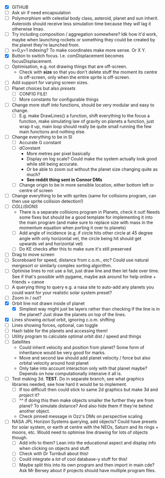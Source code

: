 - [x] GITHUB
- [ ] Ask sir if need encapsulation
- [ ] Polymorphism with celestial body class, asteroid, planet and sun inherit. Asteroids should receive less simulation time because they *will* lag it otherwise lmao.
- [ ] Try including composition / aggregation somewhere? Idk how it'd work, maybe when launching rockets or something they could be created by the planet they're launched from.
- [ ] x=0,y=1 indexing? To make coordinates make more sense. Or X Y.
- [x] Button to switch focus. I.e. comDisplacement becomes focusDisplacement.
- [ ] Optimisation, e.g. not drawing things that are off-screen.
	- Check with **size** so that you don't delete stuff the moment its centre is off-screen, only when the entire sprite is off-screen.
- [ ] Add support for varying screen sizes.
- [ ] Planet choices but also *presets*
	- [ ] CONFIG FILE!
	- [ ] More constants for configurable things
- [ ] Change more stuff into functions, should be very modular and easy to change.
	- [ ] E.g. make DrawLines() a function, shift everything to the focus a function, make simulating law of gravity on planets a function, just wrap it up, main loop should really be quite small running the few main functions and nothing else.
- [ ] Change everything to be in SI
	- [ ] Accurate G constant
	- [ ] dConstant
		- More metres per pixel basically
		- Display on log scale? Could make the system actually look good while still being accurate.
		- Or be able to zoom out without the planet size changing quite as much?
		- **See reddit thing sent in Connor DMs**
	- [ ] Change origin to be in more sensible location, either bottom left or centre of screen
- [ ] Change everything to be with sprites (same for collisions program, can then use sprite collision detection!)
- [ ] *COLLISIONS*
	- There is a separate collisions program in Planets, check it out! Needs some fixes but should be a good template for implementing it into the main program (and make sure to replace size with mass in the momentum equation when porting it over to planets)
	- [ ] Add angle of incidence (e.g. if circle hits other circle at 45 degree angle with only horizontal vel, the circle being hit should get upwards vel and horizontal vel)
	- [ ] Do KE checks after this to make sure it's still preserved
- [ ] Drag to move screen
- [ ] Scoreboard for speed, distance from c.o.m., etc? Could use natural mergesort or similarly complex sorting algorithm.
- [ ] Optimise lines to not use a list, just draw line and then let fade over time. See if that's possible with pygame, maybe ask around for help online + friends + canoe
- [ ] A querying thing to query e.g. a nasa site to auto-add any planets you could want for your realistic solar system preset?
- [ ] Zoom in / out?
- [x] Orbit line not drawn inside of planet
	- [x] Simplest way might just be layers rather than checking if the line is in the planet? Just draw the planets on top of the lines.
- [x] Lines showing *actual* orbit, ignoring c.o.m. shifting
- [ ] Lines showing forces, optional, can toggle
- [ ] Hash table for the planets and accessing them!
- [ ] Utility program to calculate optimal orbit dist / speed and things
- [ ] Satellites
	- Could inherit velocity and position from planet? Some form of inheritance would be very good for marks.
	- Move and second law should add planet velocity / force but also orbital velocity around host planet
	- Only take into account interaction only with that planet maybe? Depends on how computationally intensive it all is.
- [ ] Test making 3d. **TEST.** Do in separate branch, see what graphics libraries needed, see how hard it would be to implement.
	- [ ] If too difficult then could stick to same 2d graphics but make 3d and *project* it?
	- [ ]  ^^ if doing this then make objects smaller the further they are from plane? To simulate distance? And also hide them if they're behind another object.
	- Check pinned message in Ozz's DMs on perspective scaling
- [ ] NASA JPL Horizon Systems querying, add objects? Could have presets for solar system, or earth at centre with the NEOs, Saturn and its rings + moons, etc. Would need to optimise line drawing for lots of objects though.
	- [ ] Add info to them? Lean into the educational aspect and display info when clicking on objects and stuff.
	- [ ] Check with Dr Turnbull about this!
	- [ ] Could integrate a *lot* of cool database-y stuff for this!
	- [ ] Maybe split this into its own program and then import in main cde? Ask Mr Bersey about if projects should have multiple program files.